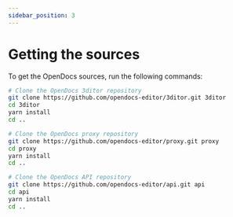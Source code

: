 ```yaml
---
sidebar_position: 3
---
```


# Getting the sources

To get the OpenDocs sources, run the following commands:
```bash
# Clone the OpenDocs 3ditor repository
git clone https://github.com/opendocs-editor/3ditor.git 3ditor
cd 3ditor
yarn install
cd ..

# Clone the OpenDocs proxy repository
git clone https://github.com/opendocs-editor/proxy.git proxy
cd proxy
yarn install
cd ..

# Clone the OpenDocs API repository
git clone https://github.com/opendocs-editor/api.git api
cd api
yarn install
cd ..
```